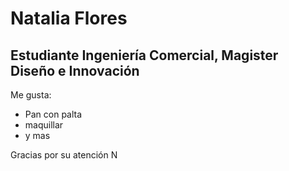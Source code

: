 # Natalia Flores

## Estudiante Ingeniería Comercial, Magister Diseño e Innovación

Me gusta:

* Pan con palta
* maquillar
* y mas

Gracias por su atención
N
